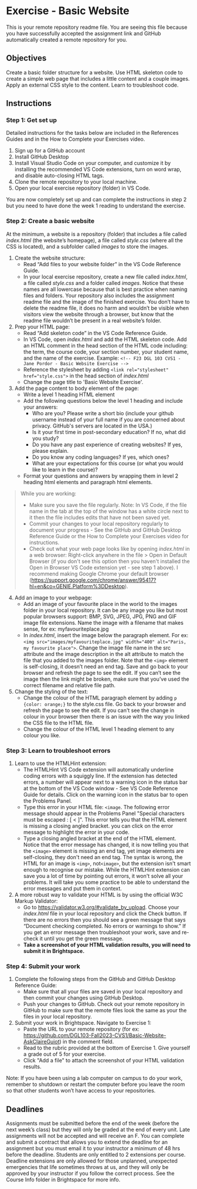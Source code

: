 # Exercise - Basic Website
This is your remote repository readme file. You are seeing this file because you have successfully accepted the assignment link and GitHub automatically created a remote repository for you.
## Objectives
Create a basic folder structure for a website. Use HTML skeleton code to create a simple web page that includes a little content and a couple images. Apply an external CSS style to the content. Learn to troubleshoot code.
## Instructions

### Step 1: Get set up
Detailed instructions for the tasks below are included in the References Guides and in the How to Complete your Exercises video.
1. Sign up for a GitHub account 
2. Install GitHub Desktop
3. Install Visual Studio Code on your computer, and customize it by installing the recommended VS Code extensions, turn on word wrap, and disable auto-closing HTML tags.
4. Clone the remote repository to your local machine.
5. Open your local exercise repository (folder) in VS Code.

You are now completely set up and can complete the instructions in step 2 but you need to have done the week 1 reading to understand the exercise.

### Step 2: Create a basic website
At the minimum, a website is a repository (folder) that includes a file called *index.html* (the website’s homepage), a file called *style.css* (where all the CSS is located), and a subfolder called *images* to store the images. 

1. Create the website structure:
    * Read “Add files to your website folder” in the VS Code Reference Guide. 
    * In your local exercise repository, create a new file called *index.html*, a file called *style.css* and a folder called *images*. Notice that these names are all lowercase because that is best practice when naming files and folders. Your repository also includes the assignment readme file and the image of the finished exercise. You don’t have to delete the readme file, it does no harm and wouldn’t be visible when visitors view the website through a browser, but know that the readme file wouldn’t be present in a real website’s folder.
2. Prep your HTML page:
    * Read “Add skeleton code” in the VS Code Reference Guide. 
    * In VS Code, open *index.html* and add the HTML skeleton code. Add an HTML comment in the head section of the HTML code including: the term, the course code, your section number, your student name, and the name of the exercise. Example:
`<!-- F23 DGL 103 CVS1 - Jane Pordor - Basic Website Exercise -->`
    * Reference the stylesheet by adding `<link rel="stylesheet" href="style.css">` in the head section of *index.html*
    * Change the page title to 'Basic Website Exercise'.
5. Add the page content to body element of the page:
    * Write a level 1 heading HTML element
    * Add the following questions below the level 1 heading and include your answers:
        * Who are you? Please write a short bio (include your github username instead of your full name if you are concerned about privacy. GitHub's servers are located in the USA.)
        * Is it your first time in post-secondary education? If no, what did you study?
        * Do you have any past experience of creating websites? If yes, please explain.
        * Do you know any coding languages? If yes, which ones?
        * What are your expectations for this course (or what you would like to learn in the course)? 
    * Format your questions and answers by wrapping them in level 2 heading html elements and paragraph html elements. 
> While you are working:
> - Make sure you save the file regularly. Note: In VS Code, if the file name in the tab at the top of the window has a white circle next to it then the file includes edits that have not been saved yet.
> - Commit your changes to your local repository regularly to document your progress - See the GitHub and GitHub Desktop Reference Guide or the How to Complete your Exercises video for instructions. 
> - Check out what your web page looks like by opening *index.html* in a web browser: Right-click anywhere in the file > Open in Default Browser (if you don't see this option then you haven't installed the Open in Browser VS Code extension yet - see step 1 above). I recommend making Google Chrome your default browser (https://support.google.com/chrome/answer/95417?hl=en&co=GENIE.Platform%3DDesktop).
4. Add an image to your webpage: 
    * Add an image of your favourite place in the world to the images folder in your local repository. It can be any image you like but most popular browsers support: BMP, SVG, JPEG, JPG, PNG and GIF image file extensions. Name the image with a filename that makes sense, for ex: myfavouriteplace.jpg
    * In *index.html*, insert the image below the paragraph element. For ex: `<img src="images/myfavouriteplace.jpg" width="400" alt="Paris, my favourite place">`. Change the image file name in the src attribute and the image description in the alt attribute to match the file that you added to the images folder. Note that the `<img>` element is self-closing, it doesn’t need an end tag. Save and go back to your browser and refresh the page to see the edit. If you can’t see the image then the link might be broken, make sure that you’ve used the correct filename and relative file path.
5. Change the styling of the text:
    * Change the colour of the HTML paragraph element by adding `p {color: orange;}` to the style.css file. Go back to your browser and refresh the page to see the edit. If you can't see the change in colour in your browser then there is an issue with the way you linked the CSS file to the HTML file.
    * Change the colour of the HTML level 1 heading element to any colour you like.

### Step 3: Learn to troubleshoot errors
1. Learn to use the HTMLHint extension:
    * The HTMLHint VS Code extension will automatically underline coding errors with a squiggly line. If the extension has detected errors, a number will appear next to a warning icon in the status bar at the bottom of the VS Code window - See VS Code Reference Guide for details. Click on the warning icon in the status bar to open the Problems Panel. 
    * Type this error in your HTML file: `<image`. The following error message should appear in the Problems Panel "Special characters must be escaped : [ < ]". This error tells you that the HTML element is missing a closing angled bracket. you can click on the error message to highlight the error in your code. 
    * Type a closing angled bracket at the end of the HTML element. Notice that the error message has changed, it is now telling you that the `<image>` element is missing an end tag, yet image elements are self-closing, they don't need an end tag. The syntax is wrong, the HTML for an image is `<img>`, not`<image>`, but the extension isn't smart enough to recognise our mistake. While the HTMLHint extension can save you a lot of time by pointing out errors, it won't solve all your problems. It will take you some practice to be able to understand the error messages and put them in context. 
2. A more robust way to validate your HTML is by using the official W3C Markup Validator: 
    * Go to https://validator.w3.org/#validate_by_upload. Choose your *index.html* file in your local repository and click the Check button. If there are no errors then you should see a green message that says “Document checking completed. No errors or warnings to show.” If you get an error message then troubleshoot your work, save and re-check it until you get the green message.
    * **Take a screenshot of your HTML validation results, you will need to submit it in Brightspace.**

### Step 4: Submit your work
1. Complete the following steps from the GitHub and GitHub Desktop Reference Guide:
    * Make sure that all your files are saved in your local repository and then commit your changes using GitHub Desktop.
    * Push your changes to GitHub. Check out your remote repository in GitHub to make sure that the remote files look the same as your the files in your local repository.
2. Submit your work in Brightspace. Navigate to Exercise 1:
    * Paste the URL to your remote repository (for ex: https://github.com/DGL103-Fall2023-CVS1/Basic-Website-AskClaireGuiot) in the comment field.
    * Read to the rubric provided at the bottom of Exercise 1. Give yourself a grade out of 5 for your exercise.
    * Click "Add a file" to attach the screenshot of your HTML validation results.

Note: If you have been using a lab computer on campus to do your work, remember to shutdown or restart the computer before you leave the room so that other students won’t have access to your repositories.

## Deadlines
Assignments must be submitted before the end of the week (before the next week’s class) but they will only be graded at the end of every unit. Late assignments will not be accepted and will receive an F. You can complete and submit a contract that allows you to extend the deadline for an assignment but you must email it to your instructor a minimum of 48 hrs before the deadline. Students are only entitled to 2 extensions per course. Deadline extensions are only allowed for those unplanned, unexpected emergencies that life sometimes throws at us, and they will only be approved by your instructor if you follow the correct process. See the Course Info folder in Brightspace for more info.
